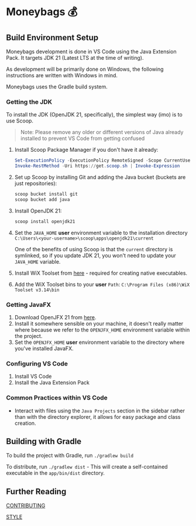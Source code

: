 # Moneybags 💰

## Build Environment Setup

Moneybags development is done in VS Code using the Java Extension Pack. It targets JDK 21 (Latest LTS at the time of writing).

As development will be primarily done on Windows, the following instructions are written with Windows in mind.

Moneybags uses the Gradle build system.

### Getting the JDK

To install the JDK (OpenJDK 21, specifically), the simplest way (imo) is to use Scoop.

> Note: Please remove any older or different versions of Java already installed to prevent VS Code from getting confused

1. Install Scoop Package Manager if you don't have it already:

    ```powershell
    Set-ExecutionPolicy -ExecutionPolicy RemoteSigned -Scope CurrentUser
    Invoke-RestMethod -Uri https://get.scoop.sh | Invoke-Expression
    ```

2. Set up Scoop by installing Git and adding the Java bucket (buckets are just repositories):

    ```powershell
    scoop bucket install git
    scoop bucket add java
    ```

3. Install OpenJDK 21:

    ```powershell
    scoop install openjdk21
    ```

4. Set the `JAVA_HOME` **user** environment variable to the installation directory `C:\Users\<your-username>\scoop\apps\openjdk21\current`

    One of the benefits of using Scoop is that the `current` directory is symlinked, so if you update JDK 21, you won't need to update your `JAVA_HOME` variable.

5. Install WiX Toolset from [here](https://github.com/wixtoolset/wix3/releases/download/wix3141rtm/wix314.exe) - required for creating native executables.

6. Add the WiX Toolset bins to your **user** `Path`: `C:\Program Files (x86)\WiX Toolset v3.14\bin`

### Getting JavaFX

1. Download OpenJFX 21 from [here](https://gluonhq.com/products/javafx/).
2. Install it somewhere sensible on your machine, it doesn't really matter where because we refer to the `OPENJFX_HOME` environment variable within the project.
3. Set the `OPENJFX_HOME` **user** environment variable to the directory where you've installed JavaFX.

### Configuring VS Code

1. Install VS Code
2. Install the Java Extension Pack

### Common Practices within VS Code

- Interact with files using the `Java Projects` section in the sidebar rather than with the directory explorer, it allows for easy package and class creation.

## Building with Gradle

To build the project with Gradle, run `./gradlew build`

To distribute, run `./gradlew dist` - This will create a self-contained executable in the `app/bin/dist` directory.

## Further Reading

[CONTRIBUTING](https://github.com/soda3x/Moneybags/blob/main/CONTRIBUTING.md)

[STYLE](https://github.com/soda3x/Moneybags/blob/main/STYLE.md)
